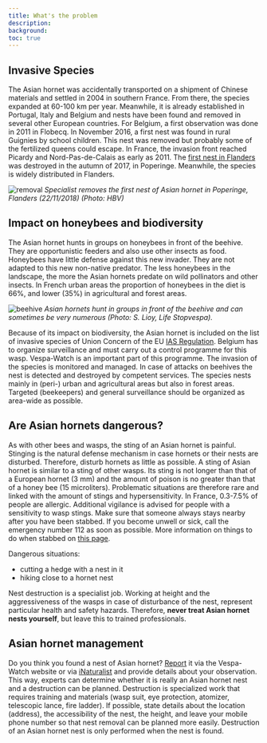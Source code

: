```yaml
---
title: What's the problem
description:
background:
toc: true
---
```


## Invasive Species

The Asian hornet was accidentally transported on a shipment of Chinese materials and settled in 2004 in southern France. From there, the species expanded at 60-100 km per year. Meanwhile, it is already established in Portugal, Italy and Belgium and nests have been found and removed in several other European countries. For Belgium, a first observation was done in 2011 in Flobecq. In November 2016, a first nest was found in rural Guignies by school children. This nest was removed but probably some of the fertilized queens could escape. In France, the invasion front reached Picardy and Nord-Pas-de-Calais as early as 2011. The [first nest in Flanders](https://www.honeybeevalley.eu/newsflash/eerste-nest-van-aziatische-hoornaar-in-vlaanderen) was destroyed in the autumn of 2017, in Poperinge. Meanwhile, the species is widely distributed in Flanders.

![removal](https://lw-vespawatch-prd.s3.amazonaws.com/media/markdownx/07fc2f4c-366a-4296-b142-22245d781d9f.JPG)
_Specialist removes the first nest of Asian hornet in Poperinge, Flanders (22/11/2018) (Photo: HBV)_

## Impact on honeybees and biodiversity

The Asian hornet hunts in groups on honeybees in front of the beehive. They are opportunistic feeders and also use other insects as food. Honeybees have little defense against this new invader. They are not adapted to this new non-native predator. The less honeybees in the landscape, the more the Asian hornets predate on wild pollinators and other insects. In French urban areas the proportion of honeybees in the diet is 66%, and lower (35%) in agricultural and forest areas.

![beehive](https://lw-vespawatch-prd.s3.amazonaws.com/media/markdownx/7bda8916-253e-4013-8632-34ef864145fe.jpg)
_Asian hornets hunt in groups in front of the beehive and can sometimes be very numerous (Photo: S. Lioy, Life Stopvespa)._

Because of its impact on biodiversity, the Asian hornet is included on the list of invasive species of Union Concern of the EU [IAS Regulation](http://ec.europa.eu/environment/nature/invasivealien/index_en.htm). Belgium has to organize surveillance and must carry out a control programme for this wasp. Vespa-Watch is an important part of this programme. The invasion of the species is monitored and managed. In case of attacks on beehives the nest is detected and destroyed by competent services. The species nests mainly in (peri-) urban and agricultural areas but also in forest areas. Targeted (beekeepers) and general surveillance should be organized as area-wide as possible.

## Are Asian hornets dangerous?

As with other bees and wasps, the sting of an Asian hornet is painful. Stinging is the natural defense mechanism in case hornets or their nests are disturbed. Therefore, disturb hornets as little as possible. A sting of Asian hornet is similar to a sting of other wasps. Its sting is not longer than that of a European hornet (3 mm) and the amount of poison is no greater than that of a honey bee (15 microliters). Problematic situations are therefore rare and linked with the amount of stings and hypersensitivity. In France, 0.3-7.5% of people are allergic. Additional vigilance is advised for people with a sensitivity to wasp stings. Make sure that someone always stays nearby after you have been stabbed. If you become unwell or sick, call the emergency number 112 as soon as possible. More information on things to do when stabbed on [this page](https://www.antigifcentrum.be/natuur/dieren/steken-van-wespen-bijen-hommels-en-hoornaars).

Dangerous situations:

- cutting a hedge with a nest in it
- hiking close to a hornet nest

Nest destruction is a specialist job. Working at height and the aggressiveness of the wasps in case of disturbance of the nest, represent particular health and safety hazards. Therefore, **never treat Asian hornet nests yourself**, but leave this to trained professionals.

## Asian hornet management

Do you think you found a nest of Asian hornet? [Report](../../obs/add) it via the Vespa-Watch website or via [iNaturalist](https://www.inaturalist.org/projects/vespa-watch) and provide details about your observation. This way, experts can determine whether it is really an Asian hornet nest and a destruction can be planned. Destruction is specialized work that requires training and materials (wasp suit, eye protection, atomizer, telescopic lance, fire ladder). If possible, state details about the location (address), the accessibility of the nest, the height, and leave your mobile phone number so that nest removal can be planned more easily. Destruction of an Asian hornet nest is only performed when the nest is found.
